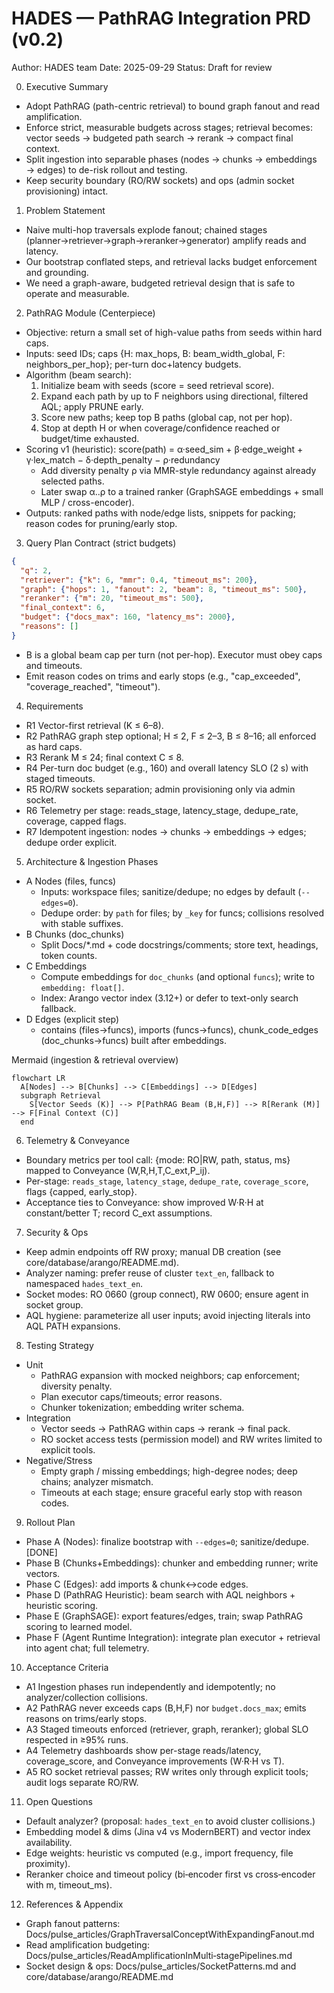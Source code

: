 # HADES — PathRAG Integration PRD (v0.2)

Author: HADES team
Date: 2025-09-29
Status: Draft for review

0) Executive Summary

- Adopt PathRAG (path-centric retrieval) to bound graph fanout and read amplification.
- Enforce strict, measurable budgets across stages; retrieval becomes: vector seeds → budgeted path search → rerank → compact final context.
- Split ingestion into separable phases (nodes → chunks → embeddings → edges) to de-risk rollout and testing.
- Keep security boundary (RO/RW sockets) and ops (admin socket provisioning) intact.

1) Problem Statement

- Naive multi-hop traversals explode fanout; chained stages (planner→retriever→graph→reranker→generator) amplify reads and latency.
- Our bootstrap conflated steps, and retrieval lacks budget enforcement and grounding.
- We need a graph-aware, budgeted retrieval design that is safe to operate and measurable.

2) PathRAG Module (Centerpiece)

- Objective: return a small set of high-value paths from seeds within hard caps.
- Inputs: seed IDs; caps {H: max_hops, B: beam_width_global, F: neighbors_per_hop}; per-turn doc+latency budgets.
- Algorithm (beam search):
  1. Initialize beam with seeds (score = seed retrieval score).
  2. Expand each path by up to F neighbors using directional, filtered AQL; apply PRUNE early.
  3. Score new paths; keep top B paths (global cap, not per hop).
  4. Stop at depth H or when coverage/confidence reached or budget/time exhausted.
- Scoring v1 (heuristic):
  score(path) = α·seed_sim + β·edge_weight + γ·lex_match − δ·depth_penalty − ρ·redundancy
  - Add diversity penalty ρ via MMR-style redundancy against already selected paths.
  - Later swap α..ρ to a trained ranker (GraphSAGE embeddings + small MLP / cross-encoder).
- Outputs: ranked paths with node/edge lists, snippets for packing; reason codes for pruning/early stop.

3) Query Plan Contract (strict budgets)

  ```json
  {
    "q": 2,
    "retriever": {"k": 6, "mmr": 0.4, "timeout_ms": 200},
    "graph": {"hops": 1, "fanout": 2, "beam": 8, "timeout_ms": 500},
    "reranker": {"m": 20, "timeout_ms": 500},
    "final_context": 6,
    "budget": {"docs_max": 160, "latency_ms": 2000},
    "reasons": []
  }
  ```

- B is a global beam cap per turn (not per-hop). Executor must obey caps and timeouts.
- Emit reason codes on trims and early stops (e.g., "cap_exceeded", "coverage_reached", "timeout").

4) Requirements

- R1 Vector-first retrieval (K ≤ 6–8).
- R2 PathRAG graph step optional; H ≤ 2, F ≤ 2–3, B ≤ 8–16; all enforced as hard caps.
- R3 Rerank M ≤ 24; final context C ≤ 8.
- R4 Per-turn doc budget (e.g., 160) and overall latency SLO (2 s) with staged timeouts.
- R5 RO/RW sockets separation; admin provisioning only via admin socket.
- R6 Telemetry per stage: reads_stage, latency_stage, dedupe_rate, coverage, capped flags.
- R7 Idempotent ingestion: nodes → chunks → embeddings → edges; dedupe order explicit.

5) Architecture & Ingestion Phases

- A Nodes (files, funcs)
  - Inputs: workspace files; sanitize/dedupe; no edges by default (`--edges=0`).
  - Dedupe order: by `path` for files; by `_key` for funcs; collisions resolved with stable suffixes.
- B Chunks (doc_chunks)
  - Split Docs/*.md + code docstrings/comments; store text, headings, token counts.
- C Embeddings
  - Compute embeddings for `doc_chunks` (and optional `funcs`); write to `embedding: float[]`.
  - Index: Arango vector index (3.12+) or defer to text-only search fallback.
- D Edges (explicit step)
  - contains (files→funcs), imports (funcs→funcs), chunk_code_edges (doc_chunks→funcs) built after embeddings.

Mermaid (ingestion & retrieval overview)

```mermaid
flowchart LR
  A[Nodes] --> B[Chunks] --> C[Embeddings] --> D[Edges]
  subgraph Retrieval
    S[Vector Seeds (K)] --> P[PathRAG Beam (B,H,F)] --> R[Rerank (M)] --> F[Final Context (C)]
  end
```

6) Telemetry & Conveyance

- Boundary metrics per tool call: {mode: RO|RW, path, status, ms} mapped to Conveyance (W,R,H,T,C_ext,P_ij).
- Per-stage: `reads_stage`, `latency_stage`, `dedupe_rate`, `coverage_score`, flags {capped, early_stop}.
- Acceptance ties to Conveyance: show improved W·R·H at constant/better T; record C_ext assumptions.

7) Security & Ops

- Keep admin endpoints off RW proxy; manual DB creation (see core/database/arango/README.md).
- Analyzer naming: prefer reuse of cluster `text_en`, fallback to namespaced `hades_text_en`.
- Socket modes: RO 0660 (group connect), RW 0600; ensure agent in socket group.
- AQL hygiene: parameterize all user inputs; avoid injecting literals into AQL PATH expansions.

8) Testing Strategy

- Unit
  - PathRAG expansion with mocked neighbors; cap enforcement; diversity penalty.
  - Plan executor caps/timeouts; error reasons.
  - Chunker tokenization; embedding writer schema.
- Integration
  - Vector seeds → PathRAG within caps → rerank → final pack.
  - RO socket access tests (permission model) and RW writes limited to explicit tools.
- Negative/Stress
  - Empty graph / missing embeddings; high-degree nodes; deep chains; analyzer mismatch.
  - Timeouts at each stage; ensure graceful early stop with reason codes.

9) Rollout Plan

- Phase A (Nodes): finalize bootstrap with `--edges=0`; sanitize/dedupe. [DONE]
- Phase B (Chunks+Embeddings): chunker and embedding runner; write vectors.
- Phase C (Edges): add imports & chunk↔code edges.
- Phase D (PathRAG Heuristic): beam search with AQL neighbors + heuristic scoring.
- Phase E (GraphSAGE): export features/edges, train; swap PathRAG scoring to learned model.
- Phase F (Agent Runtime Integration): integrate plan executor + retrieval into agent chat; full telemetry.

10) Acceptance Criteria

- A1 Ingestion phases run independently and idempotently; no analyzer/collection collisions.
- A2 PathRAG never exceeds caps (B,H,F) nor `budget.docs_max`; emits reasons on trims/early stops.
- A3 Staged timeouts enforced (retriever, graph, reranker); global SLO respected in ≥95% runs.
- A4 Telemetry dashboards show per-stage reads/latency, coverage_score, and Conveyance improvements (W·R·H vs T).
- A5 RO socket retrieval passes; RW writes only through explicit tools; audit logs separate RO/RW.

11) Open Questions

- Default analyzer? (proposal: `hades_text_en` to avoid cluster collisions.)
- Embedding model & dims (Jina v4 vs ModernBERT) and vector index availability.
- Edge weights: heuristic vs computed (e.g., import frequency, file proximity).
- Reranker choice and timeout policy (bi‑encoder first vs cross‑encoder with m, timeout_ms).

12) References & Appendix

- Graph fanout patterns: Docs/pulse_articles/GraphTraversalConceptWithExpandingFanout.md
- Read amplification budgeting: Docs/pulse_articles/ReadAmplificationInMulti‑stagePipelines.md
- Socket design & ops: Docs/pulse_articles/SocketPatterns.md and core/database/arango/README.md
